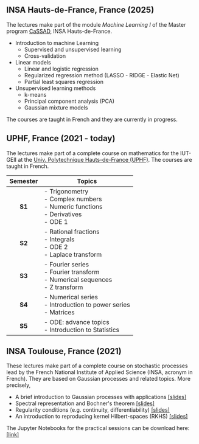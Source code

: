 ## INSA Hauts-de-France, France (2025)

The lectures make part of the module *Machine Learning I* of the Master program [CaSSAD](https://formations.uphf.fr/fr/formations/master-master/master-mathematiques-et-applications-L07UV26X/calcul-scientifique-statistique-analyse-des-donnees-cassad-LNKF6L2K.html), INSA Hauts-de-France.
- Introduction to machine Learning
  * Supervised and unsupervised learning
  * Cross-validation
- Linear models
  * Linear and logistic regression
  * Regularized regression method (LASSO - RIDGE - Elastic Net)
  * Partial least squares regression
- Unsupervised learning methods
  * k-means
  * Principal component analysis (PCA)
  * Gaussian mixture models

The courses are taught in French and they are currently in progress.

## UPHF, France (2021 - today)

The lectures make part of a complete course on mathematics for the IUT-GEII at the [Univ. Polytechnique Hauts-de-France (UPHF)](https://www.uphf.fr/en).
The courses are taught in French.

| Semester | Topics |
|:--------:|--------|
| **S1** | - Trigonometry <br/>  - Complex numbers <br/> - Numeric functions <br/> - Derivatives <br/> - ODE 1 |
| **S2** | - Rational fractions <br/> - Integrals <br/> - ODE 2 <br/> - Laplace transform |
| **S3** | - Fourier series <br/> - Fourier transform <br/> - Numerical sequences <br/> - Z transform |
| **S4** | - Numerical series <br/> - Introduction to power series <br/> - Matrices |
| **S5** | - ODE: advance topics <br/> - Introduction to Statistics |

## INSA Toulouse, France (2021)

These lectures make part of a complete course on stochastic processes lead by the French National Institute of Applied Science (INSA, acronym in French).
They are based on Gaussian processes and related topics. More precisely,
- A brief introduction to Gaussian processes with applications [[slides]](https://github.com/anfelopera/anfelopera.github.io/raw/master/teaching/INSA_GPs/slidesINSA_intro_online.pdf)
- Spectral representation and Bochner's theorem [[slides]](https://github.com/anfelopera/anfelopera.github.io/raw/master/teaching/INSA_GPs/slidesINSA_spectral_online.pdf)
- Regularity conditions (e.g. continuity, differentiability) [[slides]](https://github.com/anfelopera/anfelopera.github.io/raw/master/teaching/INSA_GPs/slidesINSA_regularity_online.pdf)
- An introduction to reproducing kernel Hilbert-spaces (RKHS) [[slides]](https://github.com/anfelopera/anfelopera.github.io/raw/master/teaching/INSA_GPs/slidesINSA_RKHS_online.pdf)

The Jupyter Notebooks for the practical sessions can be download here:
[[link]](https://github.com/anfelopera/anfelopera.github.io/raw/master/teaching/INSA_GPs/labs)